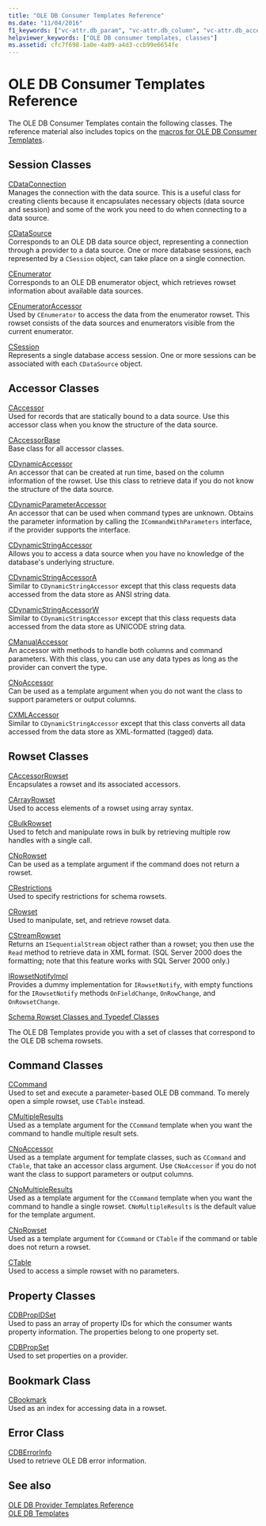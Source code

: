 ```yaml
---
title: "OLE DB Consumer Templates Reference"
ms.date: "11/04/2016"
f1_keywords: ["vc-attr.db_param", "vc-attr.db_column", "vc-attr.db_accessor", "vc-attr.db_command", "vc-attr.db_table", "vc.templates.ole", "vc-attr.db_source"]
helpviewer_keywords: ["OLE DB consumer templates, classes"]
ms.assetid: cfc7f698-1a0e-4a09-a4d3-ccb99e6654fe
---
```

# OLE DB Consumer Templates Reference

The OLE DB Consumer Templates contain the following classes. The reference material also includes topics on the [macros for OLE DB Consumer Templates](../../data/oledb/macros-and-global-functions-for-ole-db-consumer-templates.md).

## Session Classes

[CDataConnection](../../data/oledb/cdataconnection-class.md)<br/>
Manages the connection with the data source. This is a useful class for creating clients because it encapsulates necessary objects (data source and session) and some of the work you need to do when connecting to a data source.

[CDataSource](../../data/oledb/cdatasource-class.md)<br/>
Corresponds to an OLE DB data source object, representing a connection through a provider to a data source. One or more database sessions, each represented by a `CSession` object, can take place on a single connection.

[CEnumerator](../../data/oledb/cenumerator-class.md)<br/>
Corresponds to an OLE DB enumerator object, which retrieves rowset information about available data sources.

[CEnumeratorAccessor](../../data/oledb/cenumeratoraccessor-class.md)<br/>
Used by `CEnumerator` to access the data from the enumerator rowset. This rowset consists of the data sources and enumerators visible from the current enumerator.

[CSession](../../data/oledb/csession-class.md)<br/>
Represents a single database access session. One or more sessions can be associated with each `CDataSource` object.

## Accessor Classes

[CAccessor](../../data/oledb/caccessor-class.md)<br/>
Used for records that are statically bound to a data source. Use this accessor class when you know the structure of the data source.

[CAccessorBase](../../data/oledb/caccessorbase-class.md)<br/>
Base class for all accessor classes.

[CDynamicAccessor](../../data/oledb/cdynamicaccessor-class.md)<br/>
An accessor that can be created at run time, based on the column information of the rowset. Use this class to retrieve data if you do not know the structure of the data source.

[CDynamicParameterAccessor](../../data/oledb/cdynamicparameteraccessor-class.md)<br/>
An accessor that can be used when command types are unknown. Obtains the parameter information by calling the `ICommandWithParameters` interface, if the provider supports the interface.

[CDynamicStringAccessor](../../data/oledb/cdynamicstringaccessor-class.md)<br/>
Allows you to access a data source when you have no knowledge of the database's underlying structure.

[CDynamicStringAccessorA](../../data/oledb/cdynamicstringaccessora-class.md)<br/>
Similar to `CDynamicStringAccessor` except that this class requests data accessed from the data store as ANSI string data.

[CDynamicStringAccessorW](../../data/oledb/cdynamicstringaccessorw-class.md)<br/>
Similar to `CDynamicStringAccessor` except that this class requests data accessed from the data store as UNICODE string data.

[CManualAccessor](../../data/oledb/cmanualaccessor-class.md)<br/>
An accessor with methods to handle both columns and command parameters. With this class, you can use any data types as long as the provider can convert the type.

[CNoAccessor](../../data/oledb/cnoaccessor-class.md)<br/>
Can be used as a template argument when you do not want the class to support parameters or output columns.

[CXMLAccessor](../../data/oledb/cxmlaccessor-class.md)<br/>
Similar to `CDynamicStringAccessor` except that this class converts all data accessed from the data store as XML-formatted (tagged) data.

## Rowset Classes

[CAccessorRowset](../../data/oledb/caccessorrowset-class.md)<br/>
Encapsulates a rowset and its associated accessors.

[CArrayRowset](../../data/oledb/carrayrowset-class.md)<br/>
Used to access elements of a rowset using array syntax.

[CBulkRowset](../../data/oledb/cbulkrowset-class.md)<br/>
Used to fetch and manipulate rows in bulk by retrieving multiple row handles with a single call.

[CNoRowset](../../data/oledb/cnorowset-class.md)<br/>
Can be used as a template argument if the command does not return a rowset.

[CRestrictions](../../data/oledb/crestrictions-class.md)<br/>
Used to specify restrictions for schema rowsets.

[CRowset](../../data/oledb/crowset-class.md)<br/>
Used to manipulate, set, and retrieve rowset data.

[CStreamRowset](../../data/oledb/cstreamrowset-class.md)<br/>
Returns an `ISequentialStream` object rather than a rowset; you then use the `Read` method to retrieve data in XML format. (SQL Server 2000 does the formatting; note that this feature works with SQL Server 2000 only.)

[IRowsetNotifyImpl](../../data/oledb/irowsetnotifyimpl-class.md)<br/>
Provides a dummy implementation for `IRowsetNotify`, with empty functions for the `IRowsetNotify` methods `OnFieldChange`, `OnRowChange`, and `OnRowsetChange`.

[Schema Rowset Classes and Typedef Classes](../../data/oledb/schema-rowset-classes-and-typedef-classes.md)

The OLE DB Templates provide you with a set of classes that correspond to the OLE DB schema rowsets.

## Command Classes

[CCommand](../../data/oledb/ccommand-class.md)<br/>
Used to set and execute a parameter-based OLE DB command. To merely open a simple rowset, use `CTable` instead.

[CMultipleResults](../../data/oledb/cmultipleresults-class.md)<br/>
Used as a template argument for the `CCommand` template when you want the command to handle multiple result sets.

[CNoAccessor](../../data/oledb/cnoaccessor-class.md)<br/>
Used as a template argument for template classes, such as `CCommand` and `CTable`, that take an accessor class argument. Use `CNoAccessor` if you do not want the class to support parameters or output columns.

[CNoMultipleResults](../../data/oledb/cnomultipleresults-class.md)<br/>
Used as a template argument for the `CCommand` template when you want the command to handle a single rowset. `CNoMultipleResults` is the default value for the template argument.

[CNoRowset](../../data/oledb/cnorowset-class.md)<br/>
Used as a template argument for `CCommand` or `CTable` if the command or table does not return a rowset.

[CTable](../../data/oledb/ctable-class.md)<br/>
Used to access a simple rowset with no parameters.

## Property Classes

[CDBPropIDSet](../../data/oledb/cdbpropidset-class.md)<br/>
Used to pass an array of property IDs for which the consumer wants property information. The properties belong to one property set.

[CDBPropSet](../../data/oledb/cdbpropset-class.md)<br/>
Used to set properties on a provider.

## Bookmark Class

[CBookmark](../../data/oledb/cbookmark-class.md)<br/>
Used as an index for accessing data in a rowset.

## Error Class

[CDBErrorInfo](../../data/oledb/cdberrorinfo-class.md)<br/>
Used to retrieve OLE DB error information.

## See also

[OLE DB Provider Templates Reference](../../data/oledb/ole-db-provider-templates-reference.md)<br/>
[OLE DB Templates](../../data/oledb/ole-db-templates.md)
